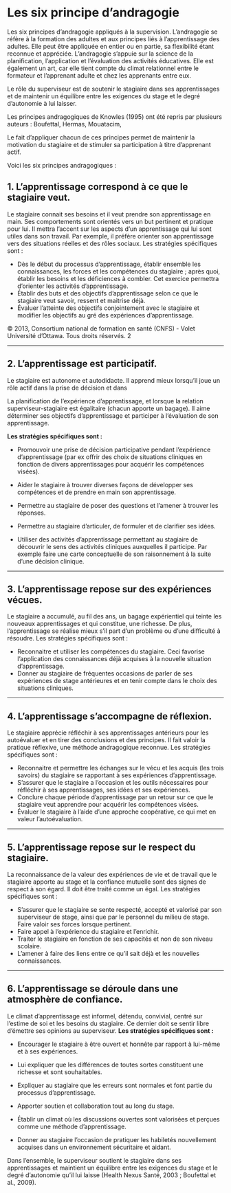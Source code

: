 # Les six principe d’andragogie

Les six principes d’andragogie appliqués à la supervision.
L’andragogie se réfère à la formation des adultes et aux principes liés à l’apprentissage des adultes.
 Elle peut être appliquée en entier ou en partie, sa flexibilité étant reconnue et appréciée.
 L’andragogie s’appuie sur la science de la planification, l’application et l’évaluation des activités éducatives.
 Elle est également un art, car elle tient compte du climat relationnel entre le formateur et l’apprenant adulte et chez les apprenants entre eux.

Le rôle du superviseur est de soutenir le stagiaire dans ses apprentissages et de maintenir un équilibre entre les exigences du stage et le degré d’autonomie à lui laisser.

Les principes andragogiques de Knowles (1995) ont été repris par plusieurs auteurs : Boufettal, Hermas, Mouatacim,

 Le fait d’appliquer chacun de ces principes permet de maintenir la motivation du stagiaire et de stimuler sa participation à titre d’apprenant actif.

Voici les six principes andragogiques :
## 1. L’apprentissage correspond à ce que le stagiaire veut.
Le stagiaire connait ses besoins et il veut prendre son apprentissage en main. Ses comportements sont orientés vers un but pertinent et pratique pour lui. Il mettra l’accent sur les aspects d’un apprentissage qui lui sont utiles dans son travail. Par exemple, il préfère orienter son apprentissage vers des situations réelles et des rôles sociaux.
Les stratégies spécifiques sont :
- Dès le début du processus d’apprentissage, établir ensemble les connaissances, les forces et les compétences du stagiaire ; après quoi, établir les besoins et les déficiences à combler. Cet exercice permettra d’orienter les activités d’apprentissage.
- Établir des buts et des objectifs d’apprentissage selon ce que le stagiaire veut savoir, ressent et maitrise déjà.
- Évaluer l’atteinte des objectifs conjointement avec le stagiaire et modifier les objectifs au gré des expériences d’apprentissage.

© 2013, Consortium national de formation en santé (CNFS) - Volet Université d’Ottawa. Tous droits réservés.
2

----------
## 2. L’apprentissage est participatif.
Le stagiaire est autonome et autodidacte. Il apprend mieux lorsqu’il joue un rôle actif dans la prise de décision et dans

La planification de l’expérience d’apprentissage, et lorsque la relation superviseur-stagiaire est égalitaire (chacun apporte un bagage). Il aime déterminer ses objectifs d’apprentissage et participer à l’évaluation de son apprentissage.

**Les stratégies spécifiques sont :**
- Promouvoir une prise de décision participative pendant l’expérience d’apprentissage (par ex offrir des choix de situations cliniques en fonction de divers apprentissages pour acquérir les compétences visées).

- Aider le stagiaire à trouver diverses façons de développer ses compétences et de prendre en main son apprentissage.

- Permettre au stagiaire de poser des questions et l’amener à trouver les réponses.
- Permettre au stagiaire d’articuler, de formuler et de clarifier ses idées.

- Utiliser des activités d’apprentissage permettant au stagiaire de découvrir le sens des activités cliniques auxquelles il participe. Par exemple faire une carte conceptuelle de son raisonnement à la suite d’une décision clinique.

----------
## 3. L’apprentissage repose sur des expériences vécues.
Le stagiaire a accumulé, au fil des ans, un bagage expérientiel qui teinte les nouveaux apprentissages et qui constitue, une richesse. De plus, l’apprentissage se réalise mieux s’il part d’un problème ou d’une difficulté à résoudre.
Les stratégies spécifiques sont :
- Reconnaitre et utiliser les compétences du stagiaire. Ceci favorise l’application des connaissances déjà acquises à la nouvelle situation d’apprentissage.
- Donner au stagiaire de fréquentes occasions de parler de ses expériences de stage antérieures et en tenir compte dans le choix des situations cliniques.
----------
## 4. L’apprentissage s’accompagne de réflexion.
Le stagiaire apprécie réfléchir à ses apprentissages antérieurs pour les autoévaluer et en tirer des conclusions et des principes. Il fait valoir la pratique réflexive, une méthode andragogique reconnue.
Les stratégies spécifiques sont :
- Reconnaitre et permettre les échanges sur le vécu et les acquis (les trois savoirs) du stagiaire se rapportant à ses expériences d’apprentissage.
- S’assurer que le stagiaire a l’occasion et les outils nécessaires pour réfléchir à ses apprentissages, ses idées et ses expériences.
- Conclure chaque période d’apprentissage par un retour sur ce que le stagiaire veut apprendre pour acquérir les compétences visées.
- Évaluer le stagiaire à l’aide d’une approche coopérative, ce qui met en valeur l’autoévaluation.
----------
## 5. L’apprentissage repose sur le respect du stagiaire.
La reconnaissance de la valeur des expériences de vie et de travail que le stagiaire apporte au stage et la confiance mutuelle sont des signes de respect à son égard. Il doit être traité comme un égal.
Les stratégies spécifiques sont :
- S’assurer que le stagiaire se sente respecté, accepté et valorisé par son superviseur de stage, ainsi que par le personnel du milieu de stage. Faire valoir ses forces lorsque pertinent.
- Faire appel à l’expérience du stagiaire et l’enrichir.
- Traiter le stagiaire en fonction de ses capacités et non de son niveau scolaire.
- L’amener à faire des liens entre ce qu’il sait déjà et les nouvelles connaissances.
----------
## 6. L’apprentissage se déroule dans une atmosphère de confiance.
Le climat d’apprentissage est informel, détendu, convivial, centré sur l’estime de soi et les besoins du stagiaire. Ce dernier doit se sentir libre d’émettre ses opinions au superviseur.
**Les stratégies spécifiques sont :**
- Encourager le stagiaire à être ouvert et honnête par rapport à lui-même et à ses expériences.
- Lui expliquer que les différences de toutes sortes constituent une richesse et sont souhaitables.
- Expliquer au stagiaire que les erreurs sont normales et font partie du processus d’apprentissage.
- Apporter soutien et collaboration tout au long du stage.
- Établir un climat où les discussions ouvertes sont valorisées et perçues comme une méthode d’apprentissage.

- Donner au stagiaire l’occasion de pratiquer les habiletés nouvellement acquises dans un environnement sécuritaire et aidant.

Dans l’ensemble, le superviseur soutient le stagiaire dans ses apprentissages et maintient un équilibre entre les exigences du stage et le degré d’autonomie qu’il lui laisse (Health Nexus Santé, 2003 ; Boufettal et al., 2009).
<!--stackedit_data:
eyJoaXN0b3J5IjpbLTc1NDk4NjY5MywtMTM1MTc5OTc3MSwtOT
A3NjU4NzA1LDE5MTYwMTQ1OTAsLTkwNzY1ODcwNSwxOTE2MDE0
NTkwXX0=
-->